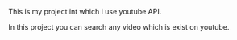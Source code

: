 This is my project int which i use youtube API.


In this project you can search any video which is exist on youtube.